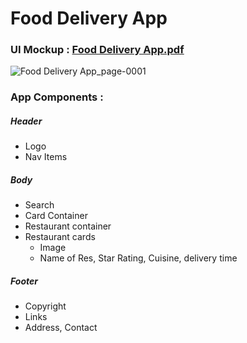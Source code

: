 # Food Delivery App
### UI Mockup : [Food Delivery App.pdf](https://github.com/shivanip1512/React/files/15444363/Food.Delivery.App.pdf)
![Food Delivery App_page-0001](https://github.com/shivanip1512/React/assets/89596433/6b6d6377-4c63-4573-a089-ee4c692a413b)

### App Components : 
#####  Header 
   - Logo
   - Nav Items
##### Body
   - Search 
   - Card Container
   - Restaurant container
   - Restaurant cards
       - Image
       - Name of Res, Star Rating, Cuisine, delivery time
##### Footer
   - Copyright
   - Links
   - Address, Contact
 
